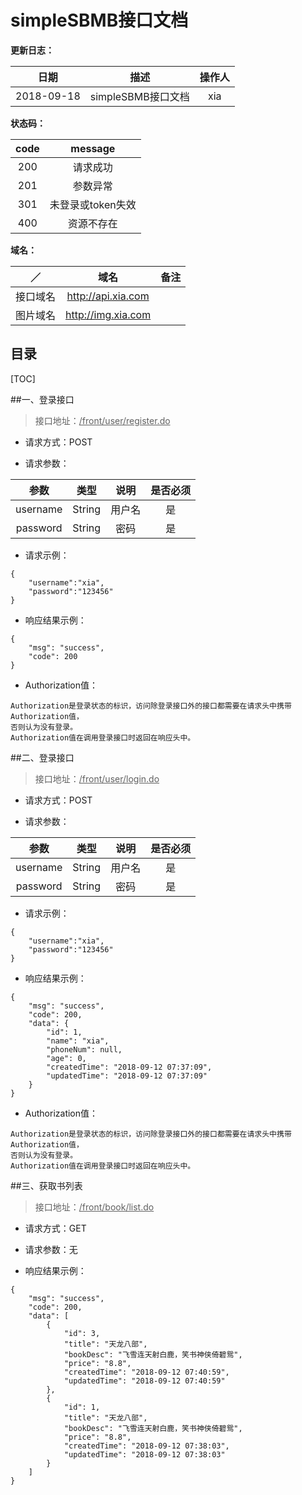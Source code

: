 # simpleSBMB接口文档


**更新日志：**

|     日期     |                    描述                    | 操作人  |
| :--------: | :--------------------------------------:    | :--: |
| 2018-09-18 | simpleSBMB接口文档                           | xia  |

**状态码：**  

| code |            message            |
| :--: | :---------------------------: |
| 200  |             请求成功            |
| 201  |             参数异常           |
| 301  |             未登录或token失效           |
| 400  |             资源不存在         |

**域名：**  

| ／         |            域名               |备注 |
| :--:     | :---------------------------: |:--: | 
| 接口域名  |   http://api.xia.com      |     |
| 图片域名  |   http://img.xia.com      |     |


## 目录
[TOC]

##一、登录接口
> 接口地址：<u>/front/user/register.do</u>

* 请求方式：POST
 
* 请求参数：  

|  参数            |  类型  |  说明       | 是否必须 |
| :--:            | :--: | :--:         | :--: |
| username        | String  | 用户名    |  是   |
| password        | String  | 密码      |  是   |
* 请求示例：

```
{
	"username":"xia",
	"password":"123456"
}
```

*   响应结果示例：

```
{
    "msg": "success",
    "code": 200
}
```
* Authorization值：

```
Authorization是登录状态的标识，访问除登录接口外的接口都需要在请求头中携带Authorization值，
否则认为没有登录。
Authorization值在调用登录接口时返回在响应头中。
```
##二、登录接口
> 接口地址：<u>/front/user/login.do</u>

* 请求方式：POST
 
* 请求参数：  

|  参数            |  类型  |  说明       | 是否必须 |
| :--:            | :--: | :--:         | :--: |
| username        | String  | 用户名    |  是   |
| password        | String  | 密码      |  是   |
* 请求示例：

```
{
	"username":"xia",
	"password":"123456"
}
```

*   响应结果示例：

```
{
    "msg": "success",
    "code": 200,
    "data": {
        "id": 1,
        "name": "xia",
        "phoneNum": null,
        "age": 0,
        "createdTime": "2018-09-12 07:37:09",
        "updatedTime": "2018-09-12 07:37:09"
    }
}
```
* Authorization值：

```
Authorization是登录状态的标识，访问除登录接口外的接口都需要在请求头中携带Authorization值，
否则认为没有登录。
Authorization值在调用登录接口时返回在响应头中。
```



##三、获取书列表
> 接口地址：<u>/front/book/list.do</u>

* 请求方式：GET
 
* 请求参数：无

*  响应结果示例：

```
{
    "msg": "success",
    "code": 200,
    "data": [
        {
            "id": 3,
            "title": "天龙八部",
            "bookDesc": "飞雪连天射白鹿，笑书神侠倚碧鸳",
            "price": "8.8",
            "createdTime": "2018-09-12 07:40:59",
            "updatedTime": "2018-09-12 07:40:59"
        },
        {
            "id": 1,
            "title": "天龙八部",
            "bookDesc": "飞雪连天射白鹿，笑书神侠倚碧鸳",
            "price": "8.8",
            "createdTime": "2018-09-12 07:38:03",
            "updatedTime": "2018-09-12 07:38:03"
        }
    ]
}
```







